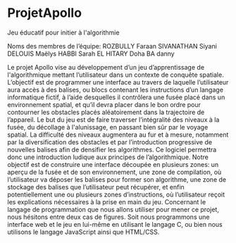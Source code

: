 # ProjetApollo
Jeu éducatif pour initier à l'algorithmie

Noms des membres de l’équipe:
ROZBULLY Faraan
SIVANATHAN Siyani
DELOUIS Maëlys
HABBI Sarah
EL HITARY Doha
BA danny


Le projet Apollo vise au développement d’un jeu d’apprentissage de l'algorithmique mettant l’utilisateur dans un contexte de conquête spatiale. L’objectif est de programmer une interface au travers de laquelle l’utilisateur aura accès à des balises, ou blocs contenant les instructions d’un langage informatique fictif, à l’aide desquelles il contrôlera une fusée placé dans un environnement spatial, et qu’il devra placer dans le bon ordre pour contourner les obstacles placés aléatoirement dans la trajectoire de l’appareil. Le but du jeu est de faire traverser l’intégralité des niveaux à la fusée, du décollage à l'alunissage, en passant bien sûr par le voyage spatial. La difficulté des niveaux augmentera au fur et à mesure, notamment par la diversification des obstacles et par l’introduction progressive de nouvelles balises afin de densifier les algorithmes. Ce logiciel permettra donc une introduction ludique aux principes de l’algorithmique.
Notre objectif est de construire une interface découpée en plusieurs zones: un aperçu de la fusée et de son environnement, une zone de compilation, où l’utilisateur va déposer les balises pour former son algorithme, une zone de stockage des balises que l’utilisateur peut récupérer, et enfin potentiellement une ou plusieurs zones d’instructions, où l’utilisateur reçoit les explications nécessaires à la prise en main du jeu.
Concernant le langage de programmation que nous allons utiliser pour mener ce projet, nous hésitons entre deux cas de figures. Soit nous programmons une interface web et le jeu en lui-même en utilisant le langage C, ou bien nous utilisons le langage JavaScript ainsi que HTML/CSS. 

